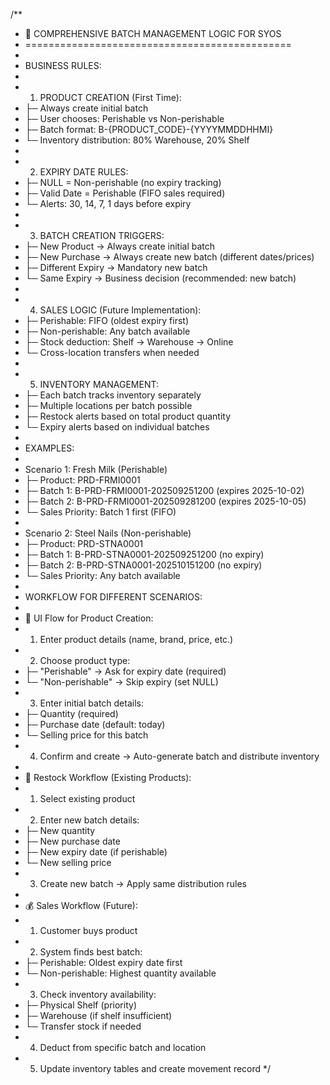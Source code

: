 /**
 * 🎯 COMPREHENSIVE BATCH MANAGEMENT LOGIC FOR SYOS
 * ==============================================
 * 
 * BUSINESS RULES:
 * 
 * 1. PRODUCT CREATION (First Time):
 *    ├─ Always create initial batch
 *    ├─ User chooses: Perishable vs Non-perishable
 *    ├─ Batch format: B-{PRODUCT_CODE}-{YYYYMMDDHHMI}
 *    └─ Inventory distribution: 80% Warehouse, 20% Shelf
 * 
 * 2. EXPIRY DATE RULES:
 *    ├─ NULL = Non-perishable (no expiry tracking)
 *    ├─ Valid Date = Perishable (FIFO sales required)
 *    └─ Alerts: 30, 14, 7, 1 days before expiry
 * 
 * 3. BATCH CREATION TRIGGERS:
 *    ├─ New Product → Always create initial batch
 *    ├─ New Purchase → Always create new batch (different dates/prices)
 *    ├─ Different Expiry → Mandatory new batch
 *    └─ Same Expiry → Business decision (recommended: new batch)
 * 
 * 4. SALES LOGIC (Future Implementation):
 *    ├─ Perishable: FIFO (oldest expiry first)
 *    ├─ Non-perishable: Any batch available
 *    ├─ Stock deduction: Shelf → Warehouse → Online
 *    └─ Cross-location transfers when needed
 * 
 * 5. INVENTORY MANAGEMENT:
 *    ├─ Each batch tracks inventory separately
 *    ├─ Multiple locations per batch possible
 *    ├─ Restock alerts based on total product quantity
 *    └─ Expiry alerts based on individual batches
 * 
 * EXAMPLES:
 * 
 * Scenario 1: Fresh Milk (Perishable)
 * ├─ Product: PRD-FRMI0001
 * ├─ Batch 1: B-PRD-FRMI0001-202509251200 (expires 2025-10-02)
 * ├─ Batch 2: B-PRD-FRMI0001-202509281200 (expires 2025-10-05)
 * └─ Sales Priority: Batch 1 first (FIFO)
 * 
 * Scenario 2: Steel Nails (Non-perishable)
 * ├─ Product: PRD-STNA0001  
 * ├─ Batch 1: B-PRD-STNA0001-202509251200 (no expiry)
 * ├─ Batch 2: B-PRD-STNA0001-202510151200 (no expiry)
 * └─ Sales Priority: Any batch available
 * 
 * WORKFLOW FOR DIFFERENT SCENARIOS:
 * 
 * 📱 UI Flow for Product Creation:
 * 1. Enter product details (name, brand, price, etc.)
 * 2. Choose product type:
 *    ├─ "Perishable" → Ask for expiry date (required)
 *    └─ "Non-perishable" → Skip expiry (set NULL)
 * 3. Enter initial batch details:
 *    ├─ Quantity (required)
 *    ├─ Purchase date (default: today)
 *    └─ Selling price for this batch
 * 4. Confirm and create → Auto-generate batch and distribute inventory
 * 
 * 🔄 Restock Workflow (Existing Products):
 * 1. Select existing product
 * 2. Enter new batch details:
 *    ├─ New quantity
 *    ├─ New purchase date
 *    ├─ New expiry date (if perishable)
 *    └─ New selling price
 * 3. Create new batch → Apply same distribution rules
 * 
 * 💰 Sales Workflow (Future):
 * 1. Customer buys product
 * 2. System finds best batch:
 *    ├─ Perishable: Oldest expiry date first
 *    └─ Non-perishable: Highest quantity available
 * 3. Check inventory availability:
 *    ├─ Physical Shelf (priority)
 *    ├─ Warehouse (if shelf insufficient)
 *    └─ Transfer stock if needed
 * 4. Deduct from specific batch and location
 * 5. Update inventory tables and create movement record
 */
